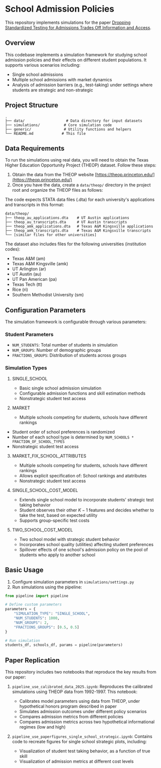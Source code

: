 # School Admission Policies 

This repository implements simulations for the paper [Dropping Standardized Testing for Admissions Trades Off Information and Access](https://arxiv.org/abs/2010.04396).

## Overview

This codebase implements a simulation framework for studying school admission policies and their effects on different student populations. It supports various scenarios including:
- Single school admissions
- Multiple school admissions with market dynamics
- Analysis of admission barriers (e.g., test-taking) under settings where students are strategic and non-strategic

## Project Structure

```
.
├── data/                   # Data directory for input datasets
├── simulations/           # Core simulation code
├── generic/               # Utility functions and helpers
└── README.md             # This file
```

## Data Requirements

To run the simulations using real data, you will need to obtain the Texas Higher Education Opportunity Project (THEOP) dataset. Follow these steps:

1. Obtain the data from the THEOP website [https://theop.princeton.edu/](https://theop.princeton.edu/)
2. Once you have the data, create a `data/theop/` directory in the project root and organize the THEOP files as follows:

The code expects STATA data files (.dta) for each university's applications and transcripts in this format:
```
data/theop/
├── theop_au_applications.dta    # UT Austin applications
├── theop_au_transcripts.dta     # UT Austin transcripts
├── theop_amk_applications.dta   # Texas A&M Kingsville applications
├── theop_amk_transcripts.dta    # Texas A&M Kingsville transcripts
└── [similar files for other universities]
```

The dataset also includes files for the following universities (institution codes):
- Texas A&M (am)
- Texas A&M Kingsville (amk)
- UT Arlington (ar)
- UT Austin (au)
- UT Pan American (pa)
- Texas Tech (tt)
- Rice (ri)
- Southern Methodist University (sm)


## Configuration Parameters

The simulation framework is configurable through various parameters:

### Student Parameters
- `NUM_STUDENTS`: Total number of students in simulation
- `NUM_GROUPS`: Number of demographic groups
- `FRACTIONS_GROUPS`: Distribution of students across groups

### Simulation Types

1. SINGLE_SCHOOL
   - Basic single school admission simulation
   - Configurable admission functions and skill estimation methods
   - Nonstrategic student test access

2. MARKET
   - Multiple schools competing for students, schools have different rankings
  - Student order of school preferences is randomized
  - Number of each school type is determined by `NUM_SCHOOLS * FRACTION_OF_SCHOOL_TYPES`
  - Nonstrategic student test access

3. MARKET_FIX_SCHOOL_ATTRIBUTES
   - Multiple schools competing for students, schools have different rankings
   - Allows explicit specification of: School rankings and atatributes
   - Nonstrategic student test access

4. SINGLE_SCHOOL_COST_MODEL
   - Extends single school model to incorporate students' strategic test taking behavior
   - Student observes their other $K-1$ features and decides whether to take the test, based on expected utility
   - Supports group-specific test costs 



5. TWO_SCHOOL_COST_MODEL
   - Two school model with strategic student behavior
   - Incorporates school quality (utilities) affecting student preferences
   - Spillover effects of one school's admission policy on the pool of students who apply to another school

## Basic Usage

1. Configure simulation parameters in `simulations/settings.py`
2. Run simulations using the pipeline:

```python
from pipeline import pipeline

# Define custom parameters
parameters = {
    "SIMULATION_TYPE": "SINGLE_SCHOOL",
    "NUM_STUDENTS": 1000,
    "NUM_GROUPS": 2,
    "FRACTIONS_GROUPS": [0.5, 0.5]
}

# Run simulation
students_df, schools_df, params = pipeline(parameters)
```

## Paper Replication

This repository includes two notebooks that reproduce the key results from our paper:

1. `pipeline_use_calibrated_data_2025.ipynb`: Reproduces the calibrated simulations using THEOP data from 1992-1997. This notebook:
   - Calibrates model parameters using data from THEOP, under hypothetical honors program described in paper
   - Simulates admission outcomes under different policy scenarios
   - Compares admission metrics from different policies
   - Compares admission metrics across two hypothetical informational regimes (low and high)

2. `pipeline_use_paperfigures_single_school_strategic.ipynb`: Contains code to recreate figures for single school strategic plots, including:
   - Visualization of student test taking behavior, as a function of true skill
   - Visualization of admission metrics at different cost levels

